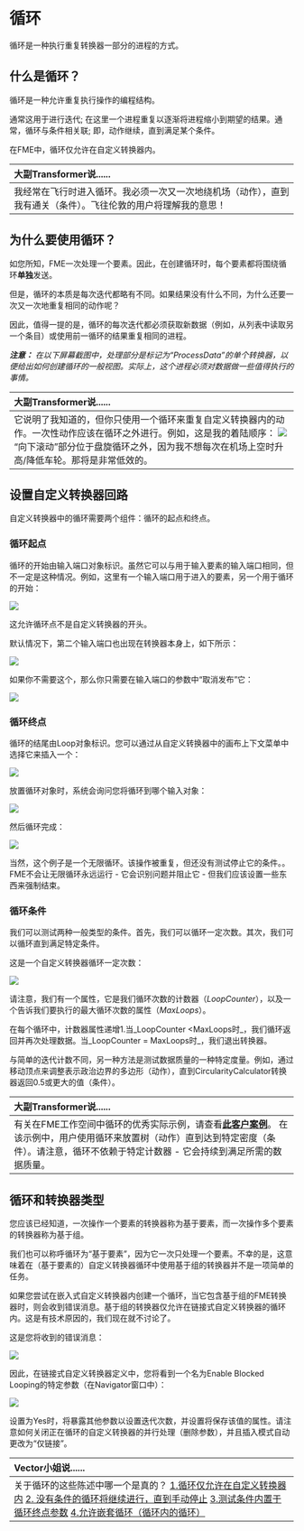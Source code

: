 # 循环

循环是一种执行重复转换器一部分的进程的方式。

## 什么是循环？

循环是一种允许重复执行操作的编程结构。

通常这用于进行迭代; 在这里一个进程重复以逐渐将进程缩小到期望的结果。通常，循环与条件相关联; 即，动作继续，直到满足某个条件。

在FME中，循环仅允许在自定义转换器内。

|  大副Transformer说...... |
| :--- |
|  我经常在飞行时进入循环。我必须一次又一次地绕机场（动作），直到我有通关（条件）。飞往伦敦的用户将理解我的意思！ |

## 为什么要使用循环？

如您所知，FME一次处理一个要素。因此，在创建循环时，每个要素都将围绕循环**单独**发送。

但是，循环的本质是每次迭代都略有不同。如果结果没有什么不同，为什么还要一次又一次地重复相同的动作呢？

因此，值得一提的是，循环的每次迭代都必须获取新数据（例如，从列表中读取另一个条目）或使用前一循环的结果重复相同的进程。

_**注意：**_ _在以下屏幕截图中，处理部分是标记为“ProcessData”的单个转换器，以便给出如何创建循环的一般视图。实际上，这个进程必须对数据做一些值得执行的事情。_

|  大副Transformer说...... |
| :--- |
|  它说明了我知道的，但你只使用一个循环来重复自定义转换器内的动作。一次性动作应该在循环之外进行。例如，这是我的着陆顺序： [![](../.gitbook/assets/img5.054.ctfotransformerlandingprocedure.png)](https://github.com/safesoftware/FMETraining/blob/Desktop-Advanced-2018/DesktopAdvanced5CustomTransformers/Images/Img5.054.CTFOTransformerLandingProcedure.png)  “向下滚动”部分位于盘旋循环之外，因为我不想每次在机场上空时升高/降低车轮。那将是非常低效的。 |

## 设置自定义转换器回路

自定义转换器中的循环需要两个组件：循环的起点和终点。

### 循环起点

循环的开始由输入端口对象标识。虽然它可以与用于输入要素的输入端口相同，但不一定是这种情况。例如，这里有一个输入端口用于进入的要素，另一个用于循环的开始：

[![](../.gitbook/assets/img5.055.ctloopinputport.png)](https://github.com/safesoftware/FMETraining/blob/Desktop-Advanced-2018/DesktopAdvanced5CustomTransformers/Images/Img5.055.CTLoopInputPort.png)

这允许循环点不是自定义转换器的开头。

默认情况下，第二个输入端口也出现在转换器本身上，如下所示：

[![](../.gitbook/assets/img5.056.ctloopinputportoncanvas.png)](https://github.com/safesoftware/FMETraining/blob/Desktop-Advanced-2018/DesktopAdvanced5CustomTransformers/Images/Img5.056.CTLoopInputPortOnCanvas.png)

如果你不需要这个，那么你只需要在输入端口的参数中“取消发布”它：

[![](../.gitbook/assets/img5.057.ctloopinputportunpublish.png)](https://github.com/safesoftware/FMETraining/blob/Desktop-Advanced-2018/DesktopAdvanced5CustomTransformers/Images/Img5.057.CTLoopInputPortUnpublish.png)

### 循环终点

循环的结尾由Loop对象标识。您可以通过从自定义转换器中的画布上下文菜单中选择它来插入一个：

[![](../.gitbook/assets/img5.058.ctinsertloop.png)](https://github.com/safesoftware/FMETraining/blob/Desktop-Advanced-2018/DesktopAdvanced5CustomTransformers/Images/Img5.058.CTInsertLoop.png)

放置循环对象时，系统会询问您将循环到哪个输入对象：

[![](../.gitbook/assets/img5.059.ctinsertloopselectinput.png)](https://github.com/safesoftware/FMETraining/blob/Desktop-Advanced-2018/DesktopAdvanced5CustomTransformers/Images/Img5.059.CTInsertLoopSelectInput.png)

然后循环完成：

[![](../.gitbook/assets/img5.060.ctcompletedloop.png)](https://github.com/safesoftware/FMETraining/blob/Desktop-Advanced-2018/DesktopAdvanced5CustomTransformers/Images/Img5.060.CTCompletedLoop.png)

当然，这个例子是一个无限循环。该操作被重复，但还没有测试停止它的条件。。FME不会让无限循环永远运行 - 它会识别问题并阻止它 - 但我们应该设置一些东西来强制结束。

### 循环条件

我们可以测试两种一般类型的条件。首先，我们可以循环一定次数。其次，我们可以循环直到满足特定条件。

这是一个自定义转换器循环一定次数：

[![](../.gitbook/assets/img5.061.ctloopcountercondition.png)](https://github.com/safesoftware/FMETraining/blob/Desktop-Advanced-2018/DesktopAdvanced5CustomTransformers/Images/Img5.061.CTLoopCounterCondition.png)

请注意，我们有一个属性，它是我们循环次数的计数器（_LoopCounter_），以及一个告诉我们要执行的最大循环次数的属性（_MaxLoops_）。

在每个循环中，计数器属性递增1.当_LoopCounter &lt;MaxLoops时_，我们循环返回并再次处理数据。当_LoopCounter = MaxLoops时_，我们退出转换器。

与简单的迭代计数不同，另一种方法是测试数据质量的一种特定度量。例如，通过移动顶点来调整表示政治边界的多边形（动作），直到CircularityCalculator转换器返回0.5或更大的值（条件）。

|  大副Transformer说...... |
| :--- |
|  有关在FME工作空间中循环的优秀实际示例，请查看[**此客户案例**](http://www.fme.ly/LoopExample)。  在该示例中，用户使用循环来放置树（动作）直到达到特定密度（条件）。请注意，循环不依赖于特定计数器 - 它会持续到满足所需的数据质量。 |

## 循环和转换器类型

您应该已经知道，一次操作一个要素的转换器称为基于要素，而一次操作多个要素的转换器称为基于组。

我们也可以称呼循环为“基于要素”，因为它一次只处理一个要素。不幸的是，这意味着在（基于要素的）自定义转换器循环中使用基于组的转换器并不是一项简单的任务。

如果您尝试在嵌入式自定义转换器内创建一个循环，当它包含基于组的FME转换器时，则会收到错误消息。基于组的转换器仅允许在链接式自定义转换器的循环内。这是有技术原因的，我们现在就不讨论了。

这是您将收到的错误消息：

[![](../.gitbook/assets/img5.062.ctloopwithblockingmessage.png)](https://github.com/safesoftware/FMETraining/blob/Desktop-Advanced-2018/DesktopAdvanced5CustomTransformers/Images/Img5.062.CTLoopWithBlockingMessage.png)

因此，在链接式自定义转换器定义中，您将看到一个名为Enable Blocked Looping的特定参数（在Navigator窗口中）：

[![](../.gitbook/assets/img5.063.ctloopwithblockingparameter.png)](https://github.com/safesoftware/FMETraining/blob/Desktop-Advanced-2018/DesktopAdvanced5CustomTransformers/Images/Img5.063.CTLoopWithBlockingParameter.png)

设置为Yes时，将暴露其他参数以设置迭代次数，并设置将保存该值的属性。请注意如何关闭正在循环的自定义转换器的并行处理（删除参数），并且插入模式自动更改为“仅链接”。

|  Vector小姐说...... |
| :--- |
|  关于循环的这些陈述中哪一个是真的？  [1.循环仅允许在自定义转换器内](http://52.73.3.37/fmedatastreaming/Manual/QAResponse2017.fmw?chapter=13&question=7&answer=1&DestDataset_TEXTLINE=C%3A%5CFMEOutput%5CQAResponse.html) [2. 没有条件的循环将继续进行，直到手动停止](http://52.73.3.37/fmedatastreaming/Manual/QAResponse2017.fmw?chapter=13&question=7&answer=2&DestDataset_TEXTLINE=C%3A%5CFMEOutput%5CQAResponse.html) [3.测试条件内置于循环终点参数](http://52.73.3.37/fmedatastreaming/Manual/QAResponse2017.fmw?chapter=13&question=7&answer=3&DestDataset_TEXTLINE=C%3A%5CFMEOutput%5CQAResponse.html) [4.允许嵌套循环（循环内的循环）](http://52.73.3.37/fmedatastreaming/Manual/QAResponse2017.fmw?chapter=13&question=7&answer=4&DestDataset_TEXTLINE=C%3A%5CFMEOutput%5CQAResponse.html) |

